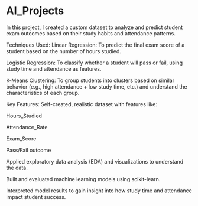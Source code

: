 # AI_Projects

In this project, I created a custom dataset to analyze and predict student exam outcomes based on their study habits and attendance patterns.

Techniques Used:
Linear Regression: To predict the final exam score of a student based on the number of hours studied.

Logistic Regression: To classify whether a student will pass or fail, using study time and attendance as features.

K-Means Clustering: To group students into clusters based on similar behavior (e.g., high attendance + low study time, etc.) and understand the characteristics of each group.

Key Features:
Self-created, realistic dataset with features like:

Hours_Studied

Attendance_Rate

Exam_Score

Pass/Fail outcome

Applied exploratory data analysis (EDA) and visualizations to understand the data.

Built and evaluated machine learning models using scikit-learn.

Interpreted model results to gain insight into how study time and attendance impact student success.
